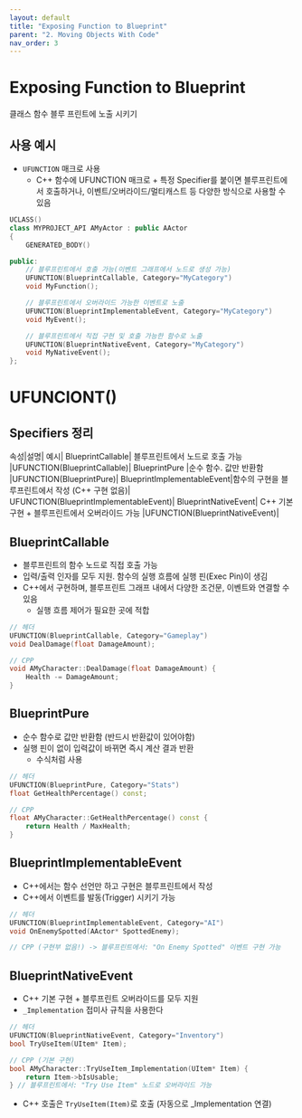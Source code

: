 ```yaml
---
layout: default
title: "Exposing Function to Blueprint"
parent: "2. Moving Objects With Code"
nav_order: 3
---
```


# Exposing Function to Blueprint
클래스 함수 블루 프린트에 노출 시키기

## 사용 예시
- `UFUNCTION` 매크로 사용
    - C++ 함수에 UFUNCTION 매크로 + 특정 Specifier를 붙이면 블루프린트에서 호출하거나, 이벤트/오버라이드/멀티캐스트 등 다양한 방식으로 사용할 수 있음

```c++
UCLASS()
class MYPROJECT_API AMyActor : public AActor
{
    GENERATED_BODY()

public:
    // 블루프린트에서 호출 가능(이벤트 그래프에서 노드로 생성 가능)
    UFUNCTION(BlueprintCallable, Category="MyCategory")
    void MyFunction();

    // 블루프린트에서 오버라이드 가능한 이벤트로 노출
    UFUNCTION(BlueprintImplementableEvent, Category="MyCategory")
    void MyEvent();

    // 블루프린트에서 직접 구현 및 호출 가능한 함수로 노출
    UFUNCTION(BlueprintNativeEvent, Category="MyCategory")
    void MyNativeEvent();
};
```

# UFUNCIONT()
## Specifiers 정리

속성|설명|	예시|
BlueprintCallable|	블루프린트에서 노드로 호출 가능	|UFUNCTION(BlueprintCallable)|
BlueprintPure	|순수 함수. 값만 반환함	|UFUNCTION(BlueprintPure)|
BlueprintImplementableEvent|함수의 구현을 블루프린트에서 작성 (C++ 구현 없음)|	UFUNCTION(BlueprintImplementableEvent)|
BlueprintNativeEvent| C++ 기본 구현 + 블루프린트에서 오버라이드 가능	|UFUNCTION(BlueprintNativeEvent)|

## BlueprintCallable
- 블루프린트의 함수 노드로 직접 호출 가능
- 입력/출력 인자를 모두 지원. 함수의 실행 흐름에 실행 핀(Exec Pin)이 생김
- C++에서 구현하며, 블루프린트 그래프 내에서 다양한 조건문, 이벤트와 연결할 수 있음
  - 실행 흐름 제어가 필요한 곳에 적합

```c++
// 헤더
UFUNCTION(BlueprintCallable, Category="Gameplay")
void DealDamage(float DamageAmount);

// CPP
void AMyCharacter::DealDamage(float DamageAmount) {
    Health -= DamageAmount;
}
```

## BlueprintPure
- 순수 함수로 값만 반환함 (반드시 반환값이 있어야함)
- 실행 핀이 없이 입력값이 바뀌면 즉시 계산 결과 반환
  - 수식처럼 사용

```c++
// 헤더
UFUNCTION(BlueprintPure, Category="Stats")
float GetHealthPercentage() const;

// CPP
float AMyCharacter::GetHealthPercentage() const {
    return Health / MaxHealth;
}
```

## BlueprintImplementableEvent
- C++에서는 함수 선언만 하고 구현은 블루프린트에서 작성
- C++에서 이벤트를 발동(Trigger) 시키기 가능

```c++
// 헤더
UFUNCTION(BlueprintImplementableEvent, Category="AI")
void OnEnemySpotted(AActor* SpottedEnemy);

// CPP (구현부 없음!) -> 블루프린트에서: "On Enemy Spotted" 이벤트 구현 가능
```

## BlueprintNativeEvent
- C++ 기본 구현 + 블루프린트 오버라이드를 모두 지원
- `_Implementation` 접미사 규칙을 사용한다

  
```c++
// 헤더
UFUNCTION(BlueprintNativeEvent, Category="Inventory")
bool TryUseItem(UItem* Item);

// CPP (기본 구현)
bool AMyCharacter::TryUseItem_Implementation(UItem* Item) {
    return Item->bIsUsable;
} // 블루프린트에서: "Try Use Item" 노드로 오버라이드 가능
```
- C++ 호출은 `TryUseItem(Item)`로 호출 (자동으로 _Implementation 연결)
